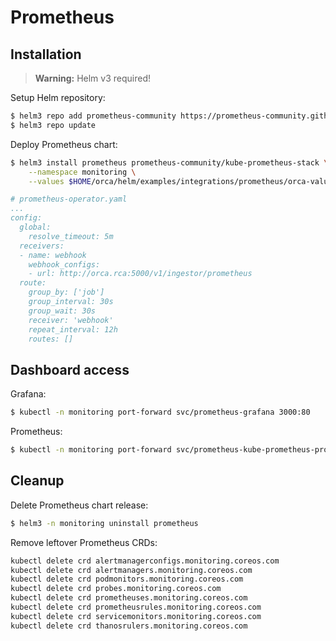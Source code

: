 # Prometheus

## Installation

> **Warning:** Helm v3 required!

Setup Helm repository:

```bash
$ helm3 repo add prometheus-community https://prometheus-community.github.io/helm-charts
$ helm3 repo update
```

Deploy Prometheus chart:

```bash
$ helm3 install prometheus prometheus-community/kube-prometheus-stack \
    --namespace monitoring \
    --values $HOME/orca/helm/examples/integrations/prometheus/orca-values.yaml
```

```yaml
# prometheus-operator.yaml
...
config:
  global:
    resolve_timeout: 5m
  receivers:
  - name: webhook
    webhook_configs:
    - url: http://orca.rca:5000/v1/ingestor/prometheus
  route:
    group_by: ['job']
    group_interval: 30s
    group_wait: 30s
    receiver: 'webhook'
    repeat_interval: 12h
    routes: []
```

## Dashboard access

Grafana:

```bash
$ kubectl -n monitoring port-forward svc/prometheus-grafana 3000:80
```

Prometheus:

```bash
$ kubectl -n monitoring port-forward svc/prometheus-kube-prometheus-prometheus 9090
```

## Cleanup

Delete Prometheus chart release:

```bash
$ helm3 -n monitoring uninstall prometheus
```

Remove leftover Prometheus CRDs:

```bash
kubectl delete crd alertmanagerconfigs.monitoring.coreos.com
kubectl delete crd alertmanagers.monitoring.coreos.com
kubectl delete crd podmonitors.monitoring.coreos.com
kubectl delete crd probes.monitoring.coreos.com
kubectl delete crd prometheuses.monitoring.coreos.com
kubectl delete crd prometheusrules.monitoring.coreos.com
kubectl delete crd servicemonitors.monitoring.coreos.com
kubectl delete crd thanosrulers.monitoring.coreos.com
```

